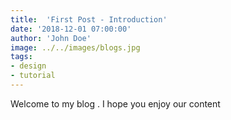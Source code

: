 ```yaml
---
title:  'First Post - Introduction'
date: '2018-12-01 07:00:00'
author: 'John Doe'
image: ../../images/blogs.jpg
tags:
- design
- tutorial
---
```


Welcome to my blog . I hope you enjoy our content
